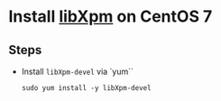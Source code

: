 # Install [libXpm](https://www.x.org/wiki/Releases/Download/) on CentOS 7

## Steps
* Install `libXpm-devel` via `yum``

      sudo yum install -y libXpm-devel
